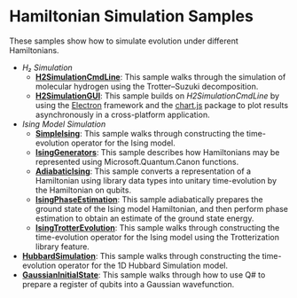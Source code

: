 # Hamiltonian Simulation Samples

These samples show how to simulate evolution under different Hamiltonians.

- *H₂ Simulation*
  - **[H2SimulationCmdLine](./h2/command-line)**:
      This sample walks through the simulation of molecular hydrogen using the Trotter–Suzuki decomposition.
  - **[H2SimulationGUI](./h2/gui)**:
      This sample builds on *H2SimulationCmdLine* by using the [Electron](https://electronjs.org/) framework and the [chart.js](http://www.chartjs.org/) package to plot results asynchronously in a cross-platform application.
- *Ising Model Simulation*
  - **[SimpleIsing](./ising/simple)**: This sample walks through constructing the time-evolution operator for the Ising model.
  - **[IsingGenerators](./ising/generators)**: This sample describes how Hamiltonians may be represented using Microsoft.Quantum.Canon functions.
  - **[AdiabaticIsing](./ising/adiabatic)**: This sample converts a representation of a Hamiltonian using library data types into unitary time-evolution by the Hamiltonian on qubits.
  - **[IsingPhaseEstimation](./ising/phase-estimation)**: This sample adiabatically prepares the ground state of the Ising model Hamiltonian, and then perform phase estimation to obtain an estimate of the ground state energy.
  - **[IsingTrotterEvolution](./ising/trotter-evolution)**: This sample walks through constructing the time-evolution operator for the Ising model using the Trotterization library feature.
- **[HubbardSimulation](./hubbard)**: This sample walks through constructing the time-evolution operator for the 1D Hubbard Simulation model.
- **[GaussianInitialState](./gaussian-initial-state)**: This sample walks through how to use Q# to prepare a register of qubits into a Gaussian wavefunction.
